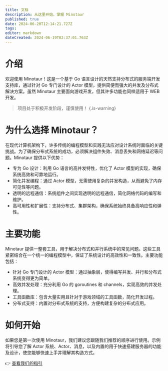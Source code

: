 ```yaml
---
title: 文档
description: 从这里开始，掌握 Minotaur
published: true
date: 2024-06-20T12:14:21.727Z
tags: 
editor: markdown
dateCreated: 2024-06-19T02:37:01.763Z
---
```


# 介绍

欢迎使用 Minotaur！这是一个基于 Go 语言设计的天然支持分布式的服务端开发支持库，通过针对 Go 专门设计的 Actor 模型，提供简便而强大的并发及分布式解决方案。虽然 Minotaur 主要面向游戏开发，但其许多功能也同样适用于 WEB 开发。

> 项目处于积极开发阶段，谨慎使用！
{.is-warning}

# 为什么选择 Minotaur？
在现代计算机架构下，许多传统的编程模型和实践无法应对设计系统时面临的关键挑战。为了确保分布式系统的成功，必须解决组件失效、消息丢失和网络延迟等问题。Minotaur 提供以下优势：

- 专为 Go 设计：利用 Go 语言的高并发特性，优化了 Actor 模型的实现，确保系统高效和可靠地运行。
- 简化并发编程：通过 Actor 模型，无需使用复杂的并发构造，从而避免了内存可见性等问题。
- 透明的远程通信：系统组件之间实现透明的远程通信，简化网络代码的编写和维护。
- 高可用性和扩展性：支持分布式、集群架构，确保系统始终具备高响应性和弹性。

# 主要功能
Minotaur 提供一整套工具，用于解决分布式和并行系统中的常见问题。这些工具紧密结合在一个统一的编程模型中，保证了系统设计的高效性和一致性。主要功能包括：

- 针对 Go 专门设计的 Actor 模型：通过抽象层，使得编写并发、并行和分布式系统变得更为简单。
- 高效并发处理：充分利用 Go 的 goroutines 和 channels，实现高效的并发处理。
- 工具函数库：包含大量实用且针对于游戏领域的工具函数，简化开发过程。
- 分布式支持：内置对分布式系统的支持，方便构建复杂的分布式应用。

# 如何开始
如果您是第一次使用 Minotaur，我们建议您跟随我们推荐的顺序进行使用。示例将引导您了解 Actor 系统、Actor、消息，以及内置的用于快速搭建服务器的功能及设计，使您能够快速上手并理解其构造方式。

👉 [查看我们的指引](/zh/guideide)